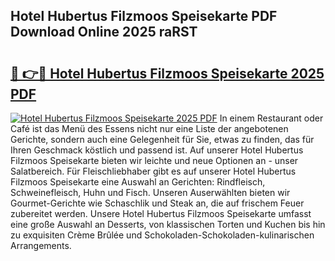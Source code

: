 ## Hotel Hubertus Filzmoos Speisekarte PDF Download Online 2025 raRST

# <h2><a href="http://gceb0i.nevu.top/?p=Hotel+Hubertus+Filzmoos+Speisekarte">🔗 👉🔴 Hotel Hubertus Filzmoos Speisekarte 2025 PDF</a></h2>

[![Hotel Hubertus Filzmoos Speisekarte 2025 PDF](https://i.imgur.com/dBaPXMq.png)](http://gceb0i.nevu.top/?p=Hotel+Hubertus+Filzmoos+Speisekarte)
In einem Restaurant oder Café ist das Menü des Essens nicht nur eine Liste der angebotenen Gerichte, sondern auch eine Gelegenheit für Sie, etwas zu finden, das für Ihren Geschmack köstlich und passend ist. Auf unserer Hotel Hubertus Filzmoos Speisekarte bieten wir leichte und neue Optionen an - unser Salatbereich. Für Fleischliebhaber gibt es auf unserer Hotel Hubertus Filzmoos Speisekarte eine Auswahl an Gerichten: Rindfleisch, Schweinefleisch, Huhn und Fisch. Unseren Auserwählten bieten wir Gourmet-Gerichte wie Schaschlik und Steak an, die auf frischem Feuer zubereitet werden. Unsere Hotel Hubertus Filzmoos Speisekarte umfasst eine große Auswahl an Desserts, von klassischen Torten und Kuchen bis hin zu exquisiten Crème Brûlée und Schokoladen-Schokoladen-kulinarischen Arrangements.
